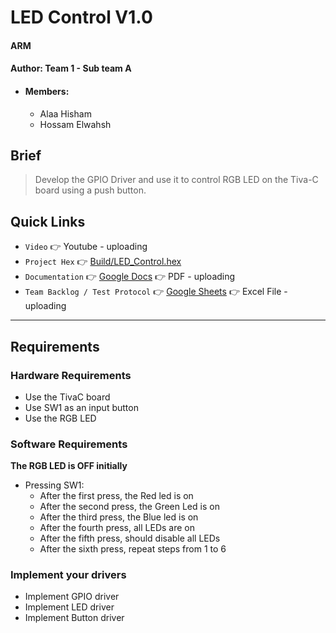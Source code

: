 # LED Control V1.0
#### ARM
#### Author: Team 1 - Sub team A
- #### Members:
    - Alaa Hisham
    - Hossam Elwahsh

## Brief
> Develop the GPIO Driver and use it to control RGB LED on the Tiva-C board using a push button.


## Quick Links
- `Video` 👉 Youtube - uploading
- `Project Hex` 👉 [Build/LED_Control.hex](Build/LED_Control.hex)
- `Documentation` 👉 [Google Docs](https://docs.google.com/document/d/15XCq7KhCA17o89rHl8B3dAgSLqRwxgf1_SmRaluHrGM/edit?usp=sharing) 👉 PDF - uploading
- `Team Backlog / Test Protocol` 👉 [Google Sheets](https://docs.google.com/spreadsheets/d/1hLTnshn1FoeaB7fPf3SfYW_tURnP0ARYbz8il4nLKLA/edit#gid=0) 👉 Excel File - uploading 

----
## Requirements
### Hardware Requirements
- Use the TivaC board
- Use SW1 as an input button
- Use the RGB LED
### Software Requirements
**The RGB LED is OFF initially**
- Pressing SW1:
  - After the first press, the Red led is on
  - After the second press, the Green Led is on
  - After the third press, the Blue led is on
  - After the fourth press, all LEDs are on
  - After the fifth press, should disable all LEDs
  - After the sixth press, repeat steps from 1 to 6
### Implement your drivers
- Implement GPIO driver
- Implement LED driver
- Implement Button driver
